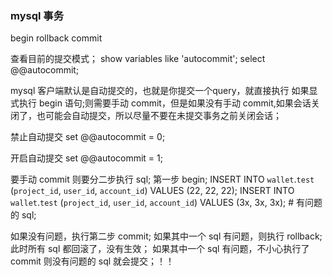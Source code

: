 ### mysql 事务

begin rollback commit

查看目前的提交模式；
show variables like 'autocommit';
select @@autocommit;

mysql 客户端默认是自动提交的，也就是你提交一个query，就直接执行
如果显式执行 begin 语句;则需要手动 commit，但是如果没有手动 commit,如果会话关闭了，也可能会自动提交，所以尽量不要在未提交事务之前关闭会话；

禁止自动提交
set @@autocommit = 0;

开启自动提交
set @@autocommit = 1; 

要手动 commit 则要分二步执行 sql;
第一步
begin;
INSERT INTO `wallet`.`test` (`project_id`, `user_id`, `account_id`) VALUES (22, 22, 22);
INSERT INTO `wallet`.`test` (`project_id`, `user_id`, `account_id`) VALUES (3x, 3x, 3x); # 有问题的 sql;

如果没有问题，执行第二步
commit;
如果其中一个 sql 有问题，则执行 rollback; 此时所有 sql 都回滚了，没有生效；
如果其中一个 sql 有问题，不小心执行了 commit 则没有问题的 sql 就会提交；！！